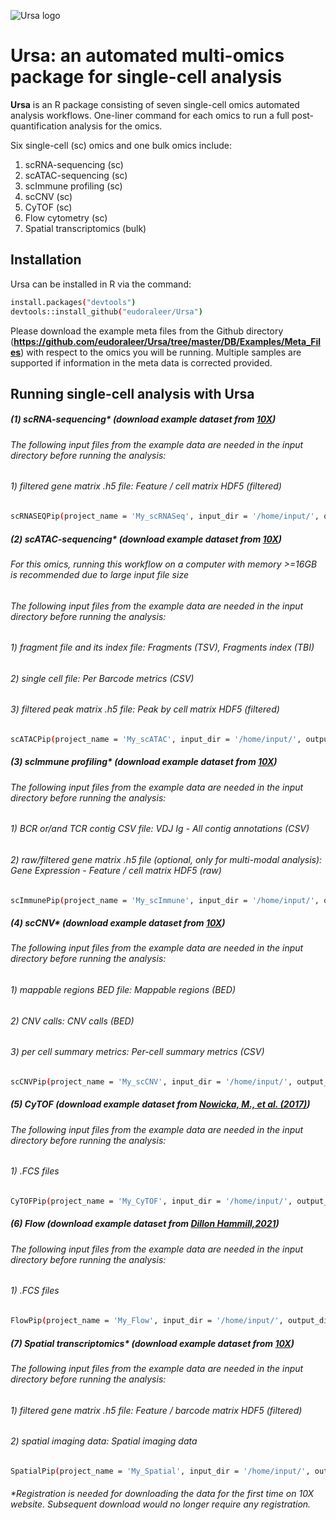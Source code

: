 ![Ursa logo](https://user-images.githubusercontent.com/5945741/165857896-912bfe07-f290-483c-bb96-d5ff21db1ab6.png)

# Ursa: an automated multi-omics package for single-cell analysis

__Ursa__ is an R package consisting of seven single-cell omics automated analysis workflows. One-liner command for each omics to run a full post-quantification analysis for the omics.

Six single-cell (sc) omics and one bulk omics include:

1. scRNA-sequencing (sc)
2. scATAC-sequencing (sc)
3. scImmune profiling (sc)
4. scCNV (sc)
5. CyTOF (sc)
6. Flow cytometry (sc)
7. Spatial transcriptomics (bulk)

## Installation

Ursa can be installed in R via the command:
```sh
install.packages("devtools")
devtools::install_github("eudoraleer/Ursa")
```
Please download the example meta files from the Github directory (__https://github.com/eudoraleer/Ursa/tree/master/DB/Examples/Meta_Files__) with respect to the omics you will be running. Multiple samples are supported if information in the meta data is corrected provided.

## Running single-cell analysis with Ursa
##### (1) scRNA-sequencing* (download example dataset from [__10X__](https://www.10xgenomics.com/resources/datasets/10k-human-pbmcs-3-v3-1-chromium-controller-3-1-high))
###### The following input files from the example data are needed in the input directory before running the analysis:
###### 1) filtered gene matrix .h5 file: Feature / cell matrix HDF5 (filtered)
```sh
scRNASEQPip(project_name = 'My_scRNASeq', input_dir = '/home/input/', output_dir = '/home/output/', pheno_file = '/home/input/meta.txt')
```
##### (2) scATAC-sequencing* (download example dataset from [__10X__](https://www.10xgenomics.com/resources/datasets/10k-human-pbmcs-atac-v2-chromium-controller-2-standard))
###### For this omics, running this workflow on a computer with memory >=16GB is recommended due to large input file size
###### The following input files from the example data are needed in the input directory before running the analysis:
###### 1) fragment file and its index file: Fragments (TSV), Fragments index (TBI)
###### 2) single cell file: Per Barcode metrics (CSV)
###### 3) filtered peak matrix .h5 file: Peak by cell matrix HDF5 (filtered)

```sh
scATACPip(project_name = 'My_scATAC', input_dir = '/home/input/', output_dir = '/ home/output/', pheno_file = '/home/input/meta.txt')
```
##### (3) scImmune profiling* (download example dataset from [__10X__](https://www.10xgenomics.com/resources/datasets/human-b-cells-from-a-healthy-donor-1-k-cells-2-standard-6-0-0))
###### The following input files from the example data are needed in the input directory before running the analysis:
###### 1) BCR or/and TCR contig CSV file: VDJ Ig - All contig annotations (CSV)
###### 2) raw/filtered gene matrix .h5 file (optional, only for multi-modal analysis): Gene Expression - Feature / cell matrix HDF5 (raw)
```sh
scImmunePip(project_name = 'My_scImmune', input_dir = '/home/input/', output_dir = '/home/output/', pheno_file = '/home/input/meta.txt')
```
##### (4) scCNV* (download example dataset from [__10X__](https://www.10xgenomics.com/resources/datasets/breast-tissue-nuclei-section-a-2000-cells-1-standard-1-1-0))
###### The following input files from the example data are needed in the input directory before running the analysis:
###### 1) mappable regions BED file: Mappable regions (BED)
###### 2) CNV calls: CNV calls (BED)
###### 3) per cell summary metrics: Per-cell summary metrics (CSV)
```sh
scCNVPip(project_name = 'My_scCNV', input_dir = '/home/input/', output_dir = '/ home/output/', pheno_file = '/home/input/meta.txt')
```
##### (5) CyTOF (download example dataset from [__Nowicka, M., et al. (2017)__](http://imlspenticton.uzh.ch/robinson_lab/cytofWorkflow/PBMC8_fcs_files.zip))
###### The following input files from the example data are needed in the input directory before running the analysis:
###### 1) .FCS files
```sh
CyTOFPip(project_name = 'My_CyTOF', input_dir = '/home/input/', output_dir = '/ home/output/', pheno_file = '/home/input/meta.txt')
```
##### (6) Flow (download example dataset from [__Dillon Hammill,2021__](https://github.com/DillonHammill/CytoExploreRData/tree/master/inst/extdata/Activation))
###### The following input files from the example data are needed in the input directory before running the analysis:
###### 1) .FCS files
```sh
FlowPip(project_name = 'My_Flow', input_dir = '/home/input/', output_dir = '/home/ output/', pheno_file = '/home/input/meta.txt')
```
##### (7) Spatial transcriptomics* (download example dataset from [__10X__](https://www.10xgenomics.com/resources/datasets/human-cervical-cancer-1-standard))
###### The following input files from the example data are needed in the input directory before running the analysis:
###### 1) filtered gene matrix .h5 file: Feature / barcode matrix HDF5 (filtered)
###### 2) spatial imaging data: Spatial imaging data
```sh
SpatialPip(project_name = 'My_Spatial', input_dir = '/home/input/', output_dir = '/ home/output/', pheno_file = '/home/input/meta.txt')
```

###### *Registration is needed for downloading the data for the first time on 10X website. Subsequent download would no longer require any registration.

